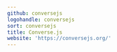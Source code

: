 ```yaml
---
github: conversejs
logohandle: conversejs
sort: conversejs
title: Converse.js
website: 'https://conversejs.org/'
---
```

